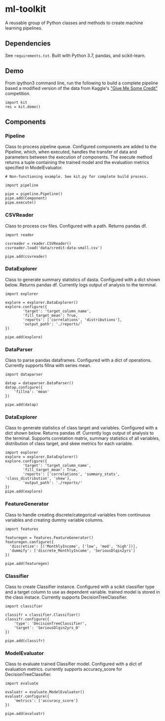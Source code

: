 # ml-toolkit
A reusable group of Python classes and methods to create machine learning pipelines.

## Dependencies
See `requirements.txt`. Built with Python 3.7, pandas, and scikit-learn.

## Demo
From ipython3 command line, run the following to build a complete pipeline based a modified version of the data from Kaggle's  ["Give Me Some Credit"](https://www.kaggle.com/c/GiveMeSomeCredit) competition. 

```
import kit
res = kit.demo()
```

## Components
### Pipeline
Class to process pipeline queue. Configured components are added to the Pipeline, which, when executed, handles the transfer of data and parameters between the execution of components. The execute method returns a tuple containing the trained model and the evaluation metrics specified in ModelEvaluator.
```
# Non-functioning example. See kit.py for complete build process.

import pipeline

pipe = pipeline.Pipeline()
pipe.add(Component)
pipe.execute()
```
### CSVReader
Class to process csv files. Configured with a path. Returns pandas df.
```
import reader

csvreader = reader.CSVReader()
csvreader.load('data/credit-data-small.csv')

pipe.add(csvreader)
```

### DataExplorer
Class to generate summary statistics of dasta. Configured with a dict shown below. Returns pandas df. Currently logs output of analysis to the terminal.
```
import explorer

explore = explorer.DataExplorer()
explore.configure({
        'target': 'target_column_name',
        'fill_target_mean': True,
        'reports': ['correlations', 'distributions'],
        'output_path': './reports/'
})

pipe.add(explore)
```

### DataParser
Class to parse pandas dataframes. Configured with a dict of operations. Currently supports fillna with series mean.
```
import dataparser

datap = dataparser.DataParser()
datap.configure({
    'fillna': 'mean'
})

pipe.add(datap)
```
### DataExplorer
Class to generate statistics of class target and variables. Configured with a dict shown below. Returns pandas df. Currently logs output of analysis to the terminal. Supports correlation matrix, summary statistics of all variables, distribution of class target, and skew metrics for each variable.
```
import explorer
explore = explorer.DataExplorer()
explore.configure({
        'target': 'target_column_name',
        'fill_target_mean': True,
        'reports': ['correlations', 'summary_stats', 'class_distribution', 'skew'],
        'output_path': './reports/'
})
pipe.add(explore)
```
### FeatureGenerator
Class to handle creating discrete/categorical variables from continuous variables and creating dummy variable columns.
```
import features

featuregen = features.FeatureGenerator()
featuregen.configure({
  'discretize': [('MonthlyIncome', ['low', 'med', 'high'])],
  'dummify': ['discrete_MonthlyIncome', 'SeriousDlqin2yrs']
})

pipe.add(featuregen)
```
### Classifier
Class to create Classifier instance. Configured with a scikit classifier type and a target column to use as dependent variable. trained model is stored in the class instace. Currently supports DecisionTreeClassifier.
```
import classifier

classifr = classifier.Classifier()
classifr.configure({
    'type': 'DecisionTreeClassifier',
    'target': 'SeriousDlqin2yrs_0'
})

pipe.add(classifr)
```

### ModelEvaluator
Class to evaluate trained Classifier model. Configured with a dict of evaluation metrics. currently supports accuracy_score for DecisionTreeClassifier.
```
import evaluate

evaluatr = evaluate.ModelEvaluator()
evaluatr.configure({
    'metrics': ['accuracy_score']
})

pipe.add(evaluatr)
```